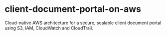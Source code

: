 # client-document-portal-on-aws
Cloud-native AWS architecture for a secure, scalable client document portal using S3, IAM, CloudWatch and CloudTrail.
